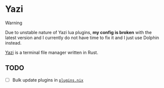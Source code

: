 # Yazi

> [!WARNING]
> Due to unstable nature of Yazi lua plugins, **my config is broken** with the latest version and I
> currently do not have time to fix it and I just use Dolphin instead.

[Yazi](https://github.com/sxyazi/yazi) is a terminal file manager written in Rust.

## TODO

- [ ] Bulk update plugins in [`plugins.nix`](./plugins.nix)
